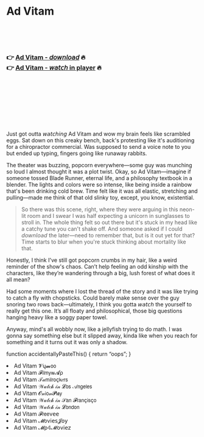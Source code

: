 <h1>Ad Vitam</h1>

<br><br><br>

<h3>👉 <a href="https://Staxys-childtergentsimp1974.github.io/bonnqvjmqd/">Ad Vitam - 𝘥𝘰𝘸𝘯𝘭𝘰𝘢𝘥</a> 🔥<br>
👉 <a href="https://Staxys-childtergentsimp1974.github.io/bonnqvjmqd/">Ad Vitam - 𝘸𝘢𝘵𝘤𝘩 in player</a> 🔥
</h3>



<br><br><br><br><br><br><br>


Just got outta 𝘸𝘢𝘵𝘤𝘩𝘪𝘯𝘨 Ad Vitam and wow my brain feels like scrambled eggs. Sat down on this creaky bench, back's protesting like it's auditioning for a chiropractor commercial. Was supposed to send a voice note to you but ended up typing, fingers going like runaway rabbits.

The theater was buzzing, popcorn everywhere—some guy was munching so loud I almost thought it was a plot twist. Okay, so Ad Vitam—imagine if someone tossed Blade Runner, eternal life, and a philosophy textbook in a blender. The lights and colors were so intense, like being inside a rainbow that's been drinking cold brew. Time felt like it was all elastic, stretching and pulling—made me think of that old slinky toy, except, you know, existential.

> So there was this scene, right, where they were arguing in this neon-lit room and I swear I was half expecting a unicorn in sunglasses to stroll in. The whole thing felt so out there but it's stuck in my head like a catchy tune you can't shake off. And someone asked if I could 𝘥𝘰𝘸𝘯𝘭𝘰𝘢𝘥 the   later—need to remember that, but is it out yet for that? Time starts to blur when you're stuck thinking about mortality like that. 

Honestly, I think I've still got popcorn crumbs in my hair, like a weird reminder of the show's chaos. Can’t help feeling an odd kinship with the characters, like they’re wandering through a big, lush forest of what does it all mean?

Had some moments where I lost the thread of the story and it was like trying to catch a fly with chopsticks. Could barely make sense over the guy snoring two rows back—ultimately, I think you gotta 𝘸𝘢𝘵𝘤𝘩 the   yourself to really get this one. It’s all floaty and philosophical, those big questions hanging heavy like a soggy paper towel.

Anyway, mind's all wobbly now, like a jellyfish trying to do math. I was gonna say something else but it slipped away, kinda like when you reach for something and it turns out it was only a shadow. 

function accidentallyPasteThis() {
    return “oops”;
}

<li>Ad Vitam 𝓥ų𝓶𝗈𝗈</li>
<li>Ad Vitam 𝓕𝗂𝗅𝗆𝗒𝗐𝓐ρ</li>
<li>Ad Vitam 𝒯𝒶𝗆𝗂𝗅𝗋𝗈ç𝗄𝑒𝗋𝗌</li>
<li>Ad Vitam 𝒲𝒶𝓉𝒸𝒽 𝒾𝓃 𝓛𝗈𝗌 𝒜𝗇𝗀𝖾𝗅𝖾𝗌</li>
<li>Ad Vitam 𝓞𝓃𝗂𝗈𝓃𝓟𝗅𝖆𝗒</li>
<li>Ad Vitam 𝒲𝒶𝓉𝒸𝒽 𝒾𝓃 𝒮𝖺𝗇 𝓕𝗋𝖺𝗇ç𝗂𝗌ç𝗈</li>
<li>Ad Vitam 𝒲𝒶𝓉𝒸𝒽 𝒾𝓃 𝓛𝗈𝗇𝖽𝗈𝗇</li>
<li>Ad Vitam 𝓕𝗋𝖾𝖾ν𝖾𝖾</li>
<li>Ad Vitam 𝓜𝗈ν𝗂𝖾𝗌𝓙𝗈𝗒</li>
<li>Ad Vitam 𝓜ρ𝟜𝓜𝗈ν𝗂𝖾𝗓</li>
